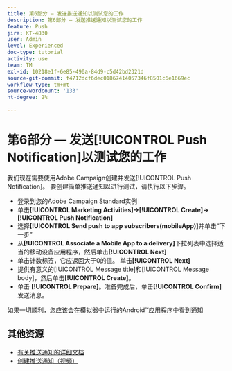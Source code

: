 ```yaml
---
title: 第6部分 — 发送推送通知以测试您的工作
description: 第6部分 — 发送推送通知以测试您的工作
feature: Push
jira: KT-4830
user: Admin
level: Experienced
doc-type: tutorial
activity: use
team: TM
exl-id: 10218e1f-6e85-490a-84d9-c5d42bd2321d
source-git-commit: f4712dcf6dec01867414057346f8501c6e1669ec
workflow-type: tm+mt
source-wordcount: '133'
ht-degree: 2%

---
```


# 第6部分 — 发送[!UICONTROL Push Notification]以测试您的工作

我们现在需要使用Adobe Campaign创建并发送[!UICONTROL Push Notification]。 要创建简单推送通知以进行测试，请执行以下步骤。

* 登录到您的Adobe Campaign Standard实例
* 单击&#x200B;**[!UICONTROL Marketing Activities]->[!UICONTROL Create]->[!UICONTROL Push Notification]**
* 选择&#x200B;**[!UICONTROL Send push to app subscribers(mobileApp)]**&#x200B;并单击“下一步”
* 从&#x200B;**[!UICONTROL Associate a Mobile App to a delivery]**&#x200B;下拉列表中选择适当的移动设备应用程序，然后单击&#x200B;**[!UICONTROL Next]**
* 单击计数标签，它应返回大于0的值。 单击&#x200B;**[!UICONTROL Next]**
* 提供有意义的[!UICONTROL Message title]和[!UICONTROL Message body]，然后单击&#x200B;**[!UICONTROL Create]**。
* 单击 **[!UICONTROL Prepare]**。准备完成后，单击&#x200B;**[!UICONTROL Confirm]**&#x200B;发送消息。

如果一切顺利，您应该会在模拟器中运行的Android™应用程序中看到通知

## 其他资源

* [有关推送通知的详细文档](https://experienceleague.adobe.com/docs/campaign-standard/using/communication-channels/push-notifications/about-push-notifications.html?lang=zh-Hans)
* [创建推送通知（视频）](/help/communication-channels/mobile/push-notifications/creating-a-push-notification.md)
